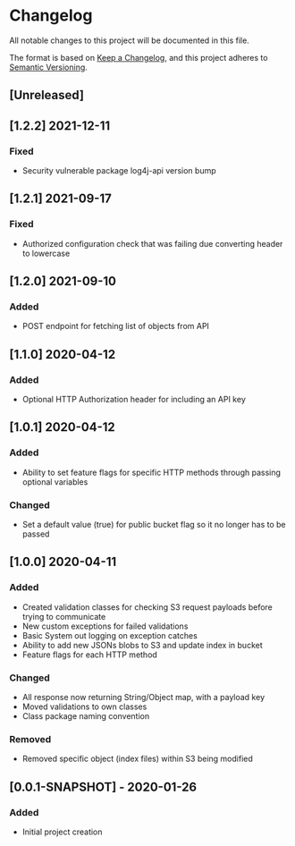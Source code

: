 # Changelog
All notable changes to this project will be documented in this file.

The format is based on [Keep a Changelog](https://keepachangelog.com/en/1.0.0/),
and this project adheres to [Semantic Versioning](https://semver.org/spec/v2.0.0.html).

## [Unreleased]

## [1.2.2] 2021-12-11

### Fixed

- Security vulnerable package log4j-api version bump

## [1.2.1] 2021-09-17

### Fixed

- Authorized configuration check that was failing due converting header to lowercase

## [1.2.0] 2021-09-10

### Added

- POST endpoint for fetching list of objects from API

## [1.1.0] 2020-04-12

### Added

- Optional HTTP Authorization header for including an API key

## [1.0.1] 2020-04-12

### Added

- Ability to set feature flags for specific HTTP methods through passing optional variables

### Changed

- Set a default value (true) for public bucket flag so it no longer has to be passed

## [1.0.0] 2020-04-11

### Added

- Created validation classes for checking S3 request payloads before trying to communicate
- New custom exceptions for failed validations
- Basic System out logging on exception catches
- Ability to add new JSONs blobs to S3 and update index in bucket
- Feature flags for each HTTP method

### Changed

- All response now returning String/Object map, with a payload key
- Moved validations to own classes
- Class package naming convention

### Removed

- Removed specific object (index files) within S3 being modified

## [0.0.1-SNAPSHOT] - 2020-01-26

### Added

- Initial project creation
